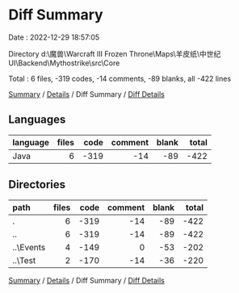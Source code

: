 # Diff Summary

Date : 2022-12-29 18:57:05

Directory d:\\魔兽\\Warcraft III Frozen Throne\\Maps\\羊皮纸\\中世纪UI\\Backend\\Mythostrike\\src\\Core

Total : 6 files,  -319 codes, -14 comments, -89 blanks, all -422 lines

[Summary](results.md) / [Details](details.md) / Diff Summary / [Diff Details](diff-details.md)

## Languages
| language | files | code | comment | blank | total |
| :--- | ---: | ---: | ---: | ---: | ---: |
| Java | 6 | -319 | -14 | -89 | -422 |

## Directories
| path | files | code | comment | blank | total |
| :--- | ---: | ---: | ---: | ---: | ---: |
| . | 6 | -319 | -14 | -89 | -422 |
| .. | 6 | -319 | -14 | -89 | -422 |
| ..\\Events | 4 | -149 | 0 | -53 | -202 |
| ..\\Test | 2 | -170 | -14 | -36 | -220 |

[Summary](results.md) / [Details](details.md) / Diff Summary / [Diff Details](diff-details.md)